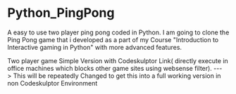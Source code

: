 # Python_PingPong
A easy to use two player ping pong coded in Python. I am going to clone the Ping Pong game that i developed as a part of my Course 
"Introduction to Interactive gaming in Python" with more advanced features.

 Two player game
Simple Version with Codeskulptor Link( directly execute in office machines which blocks other game sites using websense filter).
  --->
This will be repeatedly Changed to get this into a full working version in non Codeskulptor Environment
